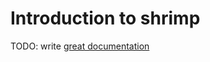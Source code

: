 # Introduction to shrimp

TODO: write [great documentation](http://jacobian.org/writing/what-to-write/)
